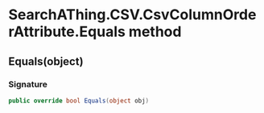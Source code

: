 # SearchAThing.CSV.CsvColumnOrderAttribute.Equals method
## Equals(object)
### Signature
```csharp
public override bool Equals(object obj)
```
